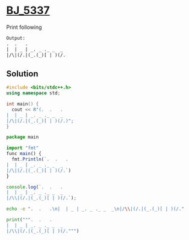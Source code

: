 # [BJ_5337](https://acmicpc.net/problem/5337)

Print following

```txt
Output:
.  .   .
|  | _ | _. _ ._ _  _
|/\|(/.|(_.(_)[ | )(/.
```

## Solution

```cpp
#include <bits/stdc++.h>
using namespace std;

int main() {
  cout << R"(.  .   .
|  | _ | _. _ ._ _  _
|/\|(/.|(_.(_)[ | )(/.)";
}
```

```js
package main

import "fmt"
func main() {
  fmt.Println(`.  .   .
|  | _ | _. _ ._ _  _
|/\|(/.|(_.(_)[ | )(/.`)
}
```

```js
console.log(`.  .   .
|  | _ | _. _ ._ _  _
|/\\|(/.|(_.(_)[ | )(/.`);
```

```sh
echo -e ".  .   .\n|  | _ | _. _ ._ _  _\n|/\\|(/.|(_.(_)[ | )(/."
```

```py
print(""".  .   .
|  | _ | _. _ ._ _  _
|/\\|(/.|(_.(_)[ | )(/.""")
```
